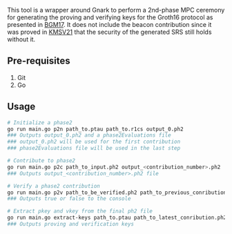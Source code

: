 This tool is a wrapper around Gnark to perform a 2nd-phase MPC ceremony for generating the proving and verifying keys for the Groth16 protocol as presented in [BGM17](https://eprint.iacr.org/2017/1050.pdf). It does not include the beacon contribution since it was proved in [KMSV21](https://eprint.iacr.org/2021/219.pdf) that the security of the generated SRS still holds without it.

## Pre-requisites

1. Git
2. Go

## Usage

```bash
# Initialize a phase2
go run main.go p2n path_to.ptau path_to.r1cs output_0.ph2
### Outputs output_0.ph2 and a phase2Evaluations file
### output_0.ph2 will be used for the first contribution
### phase2Evaluations file will be used in the last step

# Contribute to phase2
go run main.go p2c path_to_input.ph2 output_<contribution_number>.ph2
### Outputs output_<contribution_number>.ph2 file

# Verify a phase2 contribution
go run main.go p2v path_to_be_verified.ph2 path_to_previous_conribution.ph2
### Outputs true or false to the console

# Extract pkey and vkey from the final ph2 file
go run main.go extract-keys path_to.ptau path_to_latest_conribution.ph2
### Outputs proving and verification keys
```
